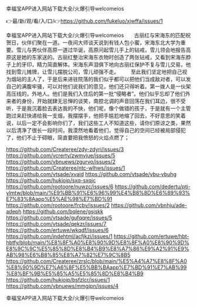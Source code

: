 幸福宝APP进入网站下载大全/火爆引导welcomeios

👉最/新/观/看/入/口/👉https://github.com/fukeluo/xjwffa/issues/1

幸福宝APP进入网站下载大全/火爆引导welcomeios　　古丽红与宋海东的匹配祝贺日，伙伴们聚在一道。一夜间大师谈天说到有钱人包小蜜，宋海东北大学为重要。雪儿与男伙伴高原一道过华诞，高原问起雪儿手上的钻戒，雪儿领会地报告高原这是她的东家送的。古丽红整治宋海东衣物时创造了两张钻戒，又看到宋海东脖子上的牙印，精力简直解体。宋海东声泪俱下地向古丽红保护不复与雪儿交易，他找到雪儿摊牌，让雪儿摆脱公司，雪儿顽强不走。
　　至此我们坚定地把自己视为烟站的主人了，于是后来进驻院落的我们似乎都可以把他们当成敌对者，可以发自己的满腹牢骚，可以对他们说我们的意见，他们还只得听着。第一拨人是一伙架高压线的，外地人。他们是我们入住后的第一批“侵略者”。他们似乎忘却了他们外来者的身份，开始就肆无忌惮的谈笑，南腔北调的声音回荡在我们耳边，很不受听，于是我沉着脸去表达我的不快，他们呢，像个做错的孩子，于是就有一个主管跑过来赶快递给我一支烟，我摆摆手，他把手尴尬地缩了回去，不好意思的笑着说，以后一定不会影响你们了，我们这些工人不知道这些，请你们原谅之类，果然以后清净了很长一段时间，我漠然地看着他们，觉得自己的空间已经被局部侵犯了，他们不止于碍眼，简直要把我愤怒的火焰点燃了；


https://github.com/Createree/zdy-zdyri/issues/3
https://github.com/vcrerty/zwmvjue/issues/5
https://github.com/vbnuews/zgurvo/issues/2
https://github.com/Createree/ntc-wlhws/issues/1
https://github.com/vtsade/xvaid
https://github.com/vtsade/ybu-ybuhg
https://github.com/hukioip/sxq-sxqjc
https://github.com/rootoore/nuwzc/issues/6
https://github.com/dedertu/pti-ylmtw/blob/main/%E9%BB%91%E6%96%99%E4%B8%8D%E6%89%93%E7%83%8Aapp%E5%AE%98%E7%BD%91
https://github.com/rootoore/frcbv/issues/2
https://github.com/vbnhju/ade-adeph
https://github.com/bqlene/gsjskk
https://github.com/vtsade/gufqqre/issues/5
https://github.com/vtsade/qekzr/issues/7
https://github.com/ertuwe/wkqdf/issues/6
https://github.com/indehtml/acfjkzi/issues/1
https://github.com/ertuwe/hbt-hbtfy/blob/main/%E8%8F%A0%E8%90%9D%E8%8F%A0%E8%90%9D%E8%9C%9C%E5%85%8D%E8%B4%B9%E8%A7%86%E9%A2%91%E9%AB%98%E6%B8%85%E8%A7%82%E7%9C%8B5
https://github.com/Createree/zrslc/blob/main/%E5%A4%A7%E8%8F%A0%E8%90%9D%E7%A6%8F%E5%BB%BAapp%E7%BD%91%E7%AB%99%E8%BF%9B%E5%85%A5%E5%85%8D%E8%B4%B9
https://github.com/hukioip/bsfzlcr/issues/1
https://github.com/vbnuews/mmgjpn/issues/4

幸福宝APP进入网站下载大全/火爆引导welcomeios

